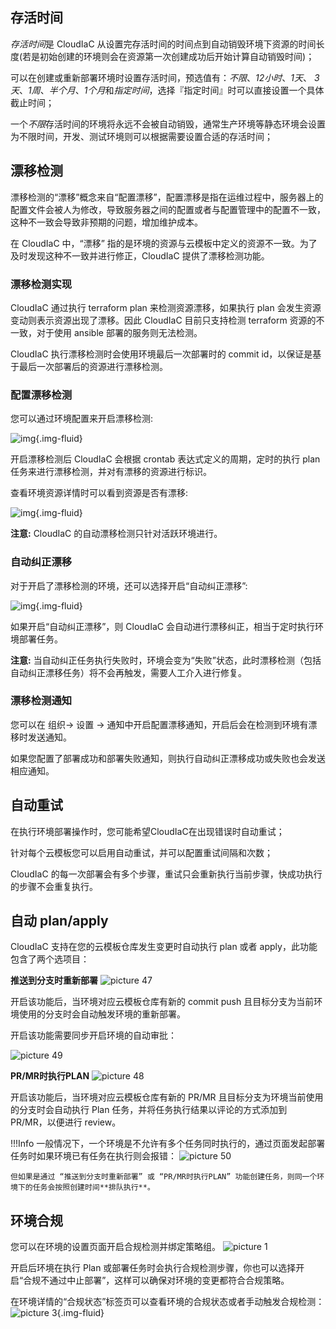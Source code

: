 ## 存活时间

*存活时间*是 CloudIaC 从设置完存活时间的时间点到自动销毁环境下资源的时间长度(若是初始创建的环境则会在资源第一次创建成功后开始计算自动销毁时间)；

可以在创建或重新部署环境时设置存活时间，预选值有：*不限*、*12小时*、*1天*、 *3天*、*1周*、*半个月*、*1个月*和*指定时间*，选择『指定时间』时可以直接设置一个具体截止时间；

一个*不限*存活时间的环境将永远不会被自动销毁，通常生产环境等静态环境会设置为不限时间，开发、测试环境则可以根据需要设置合适的存活时间；



## 漂移检测

漂移检测的“漂移”概念来自“配置漂移”，配置漂移是指在运维过程中，服务器上的配置文件会被人为修改，导致服务器之间的配置或者与配置管理中的配置不一致，这种不一致会导致非预期的问题，增加维护成本。

在 CloudIaC 中，“漂移” 指的是环境的资源与云模板中定义的资源不一致。为了及时发现这种不一致并进行修正，CloudIaC 提供了漂移检测功能。

### 漂移检测实现

CloudIaC 通过执行 terraform plan 来检测资源漂移，如果执行 plan 会发生资源变动则表示资源出现了漂移。因此 CloudIaC 目前只支持检测 terraform 资源的不一致，对于使用 ansible 部署的服务则无法检测。

CloudIaC 执行漂移检测时会使用环境最后一次部署时的 commit id，以保证是基于最后一次部署后的资源进行漂移检测。

### 配置漂移检测

您可以通过环境配置来开启漂移检测:

![img](../images/open_resource_drift.png){.img-fluid}

开启漂移检测后 CloudIaC 会根据 crontab 表达式定义的周期，定时的执行 plan 任务来进行漂移检测，并对有漂移的资源进行标识。

查看环境资源详情时可以看到资源是否有漂移:

![img](../images/environment_drift.png){.img-fluid}

**注意:** CloudIaC 的自动漂移检测只针对活跃环境进行。

### 自动纠正漂移

对于开启了漂移检测的环境，还可以选择开启“自动纠正漂移”:

![img](../images/auto_repair_drift.png){.img-fluid}

如果开启“自动纠正漂移”，则 CloudIaC 会自动进行漂移纠正，相当于定时执行环境部署任务。

**注意:** 当自动纠正任务执行失败时，环境会变为“失败”状态，此时漂移检测（包括自动纠正漂移任务）将不会再触发，需要人工介入进行修复。

### 漂移检测通知

您可以在 组织-> 设置 -> 通知中开启配置漂移通知，开启后会在检测到环境有漂移时发送通知。

如果您配置了部署成功和部署失败通知，则执行自动纠正漂移成功或失败也会发送相应通知。


## 自动重试

在执行环境部署操作时，您可能希望CloudIaC在出现错误时自动重试；

针对每个云模板您可以启用自动重试，并可以配置重试间隔和次数；

CloudIaC 的每一次部署会有多个步骤，重试只会重新执行当前步骤，快成功执行的步骤不会重复执行。


## 自动 plan/apply

CloudIaC 支持在您的云模板仓库发生变更时自动执行 plan 或者 apply，此功能包含了两个选项目：

**推送到分支时重新部署**
![picture 47](../images/be3f686ff9d6b77901e522d4bdb6199f20c83c88e293878ee45cad01d0d89adc.png)  

开启该功能后，当环境对应云模板仓库有新的 commit push 且目标分支为当前环境使用的分支时会自动触发环境的重新部署。

开启该功能需要同步开启环境的自动审批：

![picture 49](../images/48859c80004345f3ac3b605a29a03e5a2ab62592ffd94050ae3a258e74ece935.png)  


**PR/MR时执行PLAN**
![picture 48](../images/2a7002b43b90437a1222403e7c2f76bcb87a5a9bf3a7220e02f9f3e69234e9d8.png)  

开启该功能后，当环境对应云模板仓库有新的 PR/MR 且目标分支为环境当前使用的分支时会自动执行 Plan 任务，并将任务执行结果以评论的方式添加到 PR/MR，以便进行 review。

!!!Info
    一般情况下，一个环境是不允许有多个任务同时执行的，通过页面发起部署任务时如果环境已有任务在执行则会报错：
    ![picture 50](../images/0d747f964509444518e22933314ba0a08ad4cc91a9b7d548b4451713e02aa785.png)  

    但如果是通过 “推送到分支时重新部署” 或 “PR/MR时执行PLAN” 功能创建任务，则同一个环境下的任务会按照创建时间**排队执行**。

## 环境合规

您可以在环境的设置页面开启合规检测并绑定策略组。
![picture 1](../images/485dfe1562b773db7b3bfcfa093ac544ee3e42a39b5661c3e86c5f83fefaaf22.png)

开启后环境在执行 Plan 或部署任务时会执行合规检测步骤，你也可以选择开启“合规不通过中止部署”，这样可以确保对环境的变更都符合合规策略。

在环境详情的“合规状态”标签页可以查看环境的合规状态或者手动触发合规检测：
![picture 3](../images/fff1d3971320aee17102d03ce4e0aba4cd2d3262f07d29ce806cc240e8235b6e.png){.img-fluid}

